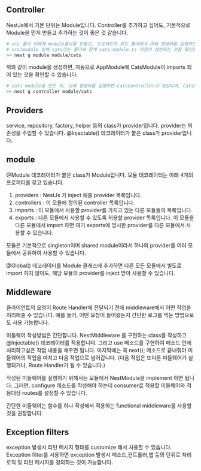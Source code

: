 ## Controller

NestJs에서 기본 단위는 Module입니다. Controller를 추가하고 싶어도, 기본적으로 Module을 먼저 만들고 추가하는 것이 좋은 것 같습니다.

```bash
# src 폴더 아래에 module폴더를 만들고, 프로젝트의 루트 폴더에서 아래 명령어를 실행하면,
# src/module 밑에 cats라는 폴더와 함께 cats.module.ts 파일이 생성되는 것을 확인할 수 있습니다.
>> nest g module module/cats
```
위와 같이 module을 생성하면, 자동으로 AppModule에 CatsModule이 imports 되어 있는 것을 확인할 수 있습니다.

```bash
# cats module을 만든 뒤, 아래 명령어를 실행하면 CatsController가 생성되며, CatsModule의 controller로 자동으로 등록됩니다.
>> nest g controller module/cats
```

## Providers

service, repository, factory, helper 등의 class가 provider입니다.
provider는 의존성을 주입할 수 있습니다.
@Injectable() 데코레이터가 붙은 class가 provider입니다.

## module

@Module 데코레이터가 붙은 class가 Module입니다.
모듈 데코레이터는 아래 4개의 프로퍼티를 갖고 있습니다.
1) providers : NestJs 가 inject 해줄 provider 목록입니다.
2) controllers : 이 모듈에 정의된 controller 목록입니다.
3) imports : 이 모듈에서 사용할 provider를 가지고 있는 다른 모듈들의 목록입니다.
4) exports : 다른 모듈에서 사용할 수 있도록 허용할 provider 목록입니다. 이 모듈을 다른 모듈에서 import 하면 여기 exports에 명시한 provider를 다른 모듈에서 사용할 수 있습니다.

모듈은 기본적으로 singleton이며 shared module이라서 하나의 provider를 여러 모듈에서 공유하여 사용할 수 있습니다.

@Global() 데코레이터를 Module 클래스에 추가하면 다른 모든 모듈에서 별도로 import 하지 않아도, 해당 모듈의 provider를 inject 받아 사용할 수 있습니다.

## Middleware

클라이언트의 요청이 Route Handler에 전달되기 전에 middleware에서 어떤 작업을 처리해줄 수 있습니다.
예를 들어, 어떤 요청이 들어왔는지 간단한 로그를 찍는 방법으로도 사용 가능합니다.

미들웨어 작성방법은 간단합니다. NestMiddleware 를 구현하는 class를 작성하고 @Injectable() 데코레이터를 적용합니다. 그리고 use 메소드를 구현하여 메소드 안에 처리하고싶은 작업 내용을 채우면 됩니다. 마지막에는 꼭 next(); 메소드로 끝내줘야 미들웨어의 작업을 마치고 다음 작업으로 넘어갑니다. (다음 작업은 또다른 미들웨어가 실행되거나, Route Handler가 될 수 있습니다.)

작성된 미들웨어를 실행하기 위해서는 모듈에서 NestModule을 implement 하면 됩니다.
그러면, configure 메소드를 작성해야 하는데 consumer로 적용할 미들웨어와 적용대상 routes를 설정할 수 있습니다.

간단한 미들웨어는 함수를 하나 작성해서 적용하는 functional middleware를 사용할 것을 권장합니다.

## Exception filters

exception 발생시 리턴 메시지 형태를 customize 해서 사용할 수 있습니다.
Exception filter를 사용하면 exception 발생시 메소드,컨트롤러,앱 등의 단위로 처리로직 및 리턴 메시지를 정의하는 것이 가능합니다.
